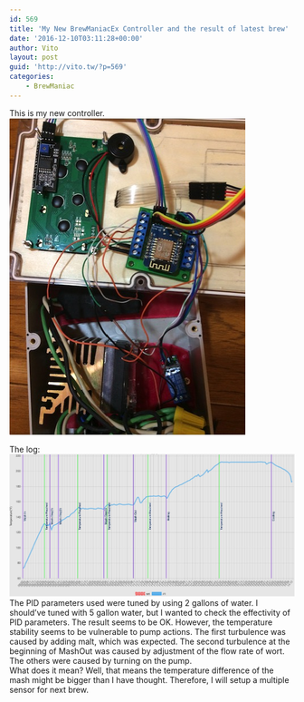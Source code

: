 ```yaml
---
id: 569
title: 'My New BrewManiacEx Controller and the result of latest brew'
date: '2016-12-10T03:11:28+00:00'
author: Vito
layout: post
guid: 'http://vito.tw/?p=569'
categories:
    - BrewManiac
---
```


This is my new controller.  
![bmnew](/wp-content/uploads/2016/12/bmnew.jpg)  
   
The log:![gfbrew](/wp-content/uploads/2016/12/gfbrew.jpg)  
The PID parameters used were tuned by using 2 gallons of water. I should’ve tuned with 5 gallon water, but I wanted to check the effectivity of PID parameters. The result seems to be OK. However, the temperature stability seems to be vulnerable to pump actions. The first turbulence was caused by adding malt, which was expected. The second turbulence at the beginning of MashOut was caused by adjustment of the flow rate of wort. The others were caused by turning on the pump.  
What does it mean? Well, that means the temperature difference of the mash might be bigger than I have thought. Therefore, I will setup a multiple sensor for next brew.